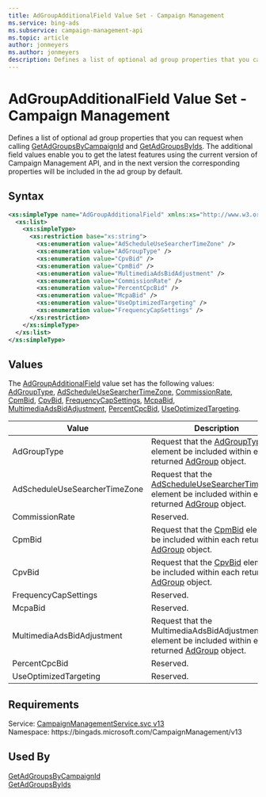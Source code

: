 ```yaml
---
title: AdGroupAdditionalField Value Set - Campaign Management
ms.service: bing-ads
ms.subservice: campaign-management-api
ms.topic: article
author: jonmeyers
ms.author: jonmeyers
description: Defines a list of optional ad group properties that you can request when calling GetAdGroupsByCampaignId and GetAdGroupsByIds.
---
```

# AdGroupAdditionalField Value Set - Campaign Management
Defines a list of optional ad group properties that you can request when calling [GetAdGroupsByCampaignId](getadgroupsbycampaignid.md) and [GetAdGroupsByIds](getadgroupsbyids.md). The additional field values enable you to get the latest features using the current version of Campaign Management API, and in the next version the corresponding properties will be included in the ad group by default. 

## Syntax
```xml
<xs:simpleType name="AdGroupAdditionalField" xmlns:xs="http://www.w3.org/2001/XMLSchema">
  <xs:list>
    <xs:simpleType>
      <xs:restriction base="xs:string">
        <xs:enumeration value="AdScheduleUseSearcherTimeZone" />
        <xs:enumeration value="AdGroupType" />
        <xs:enumeration value="CpvBid" />
        <xs:enumeration value="CpmBid" />
        <xs:enumeration value="MultimediaAdsBidAdjustment" />
        <xs:enumeration value="CommissionRate" />
        <xs:enumeration value="PercentCpcBid" />
        <xs:enumeration value="McpaBid" />
        <xs:enumeration value="UseOptimizedTargeting" />
        <xs:enumeration value="FrequencyCapSettings" />
      </xs:restriction>
    </xs:simpleType>
  </xs:list>
</xs:simpleType>
```

## <a name="values"></a>Values

The [AdGroupAdditionalField](adgroupadditionalfield.md) value set has the following values: [AdGroupType](#adgrouptype), [AdScheduleUseSearcherTimeZone](#adscheduleusesearchertimezone), [CommissionRate](#commissionrate), [CpmBid](#cpmbid), [CpvBid](#cpvbid), [FrequencyCapSettings](#frequencycapsettings), [McpaBid](#mcpabid), [MultimediaAdsBidAdjustment](#multimediaadsbidadjustment), [PercentCpcBid](#percentcpcbid), [UseOptimizedTargeting](#useoptimizedtargeting).

|Value|Description|
|-----------|---------------|
|<a name="adgrouptype"></a>AdGroupType|Request that the [AdGroupType](adgroup.md#adgrouptype) element be included within each returned [AdGroup](adgroup.md) object.|
|<a name="adscheduleusesearchertimezone"></a>AdScheduleUseSearcherTimeZone|Request that the [AdScheduleUseSearcherTimeZone](adgroup.md#adscheduleusesearchertimezone) element be included within each returned [AdGroup](adgroup.md) object.|
|<a name="commissionrate"></a>CommissionRate|Reserved.|
|<a name="cpmbid"></a>CpmBid|Request that the [CpmBid](adgroup.md#cpmbid) element be included within each returned [AdGroup](adgroup.md) object.|
|<a name="cpvbid"></a>CpvBid|Request that the [CpvBid](adgroup.md#cpvbid) element be included within each returned [AdGroup](adgroup.md) object.|
|<a name="frequencycapsettings"></a>FrequencyCapSettings|Reserved.|
|<a name="mcpabid"></a>McpaBid|Reserved.|
|<a name="multimediaadsbidadjustment"></a>MultimediaAdsBidAdjustment|Request that the MultimediaAdsBidAdjustment element be included within each returned [AdGroup](adgroup.md) object.|
|<a name="percentcpcbid"></a>PercentCpcBid|Reserved.|
|<a name="useoptimizedtargeting"></a>UseOptimizedTargeting|Reserved.|

## Requirements
Service: [CampaignManagementService.svc v13](https://campaign.api.bingads.microsoft.com/Api/Advertiser/CampaignManagement/v13/CampaignManagementService.svc)  
Namespace: https\://bingads.microsoft.com/CampaignManagement/v13  

## Used By
[GetAdGroupsByCampaignId](getadgroupsbycampaignid.md)  
[GetAdGroupsByIds](getadgroupsbyids.md)  
